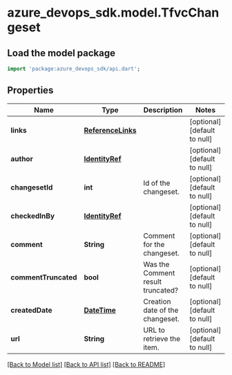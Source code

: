 # azure_devops_sdk.model.TfvcChangeset

## Load the model package
```dart
import 'package:azure_devops_sdk/api.dart';
```

## Properties
Name | Type | Description | Notes
------------ | ------------- | ------------- | -------------
**links** | [**ReferenceLinks**](ReferenceLinks.md) |  | [optional] [default to null]
**author** | [**IdentityRef**](IdentityRef.md) |  | [optional] [default to null]
**changesetId** | **int** | Id of the changeset. | [optional] [default to null]
**checkedInBy** | [**IdentityRef**](IdentityRef.md) |  | [optional] [default to null]
**comment** | **String** | Comment for the changeset. | [optional] [default to null]
**commentTruncated** | **bool** | Was the Comment result truncated? | [optional] [default to null]
**createdDate** | [**DateTime**](DateTime.md) | Creation date of the changeset. | [optional] [default to null]
**url** | **String** | URL to retrieve the item. | [optional] [default to null]

[[Back to Model list]](../README.md#documentation-for-models) [[Back to API list]](../README.md#documentation-for-api-endpoints) [[Back to README]](../README.md)


